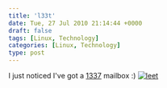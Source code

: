 ```yaml
---
title: 'l33t'
date: Tue, 27 Jul 2010 21:14:44 +0000
draft: false
tags: [Linux, Technology]
categories: [Linux, Technology]
type: post
---
```


I just noticed I've got a [1337](http://en.wikipedia.org/wiki/Leet) mailbox :) [![](http://zeusville.files.wordpress.com/2010/07/leet.png "leet")](http://zeusville.files.wordpress.com/2010/07/leet.png)